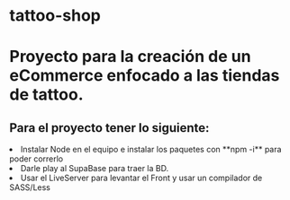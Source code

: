 # tattoo-shop
<h1>Proyecto para la creación de un eCommerce enfocado a las tiendas de tattoo.</h1>

<h2>Para el proyecto tener lo siguiente:</h2>
<li>Instalar Node en el equipo e instalar los paquetes con **npm -i** para poder correrlo</li>
<li>Darle play al SupaBase para traer la BD.</li>
<li>Usar el LiveServer para levantar el Front y usar un compilador de SASS/Less</li>
